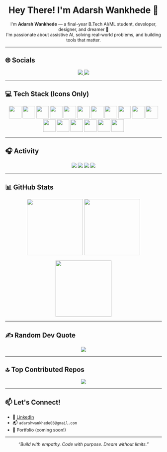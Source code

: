 <h1 align="center">Hey There! I'm Adarsh Wankhede 👋</h1>

<p align="center">
  I'm <strong>Adarsh Wankhede</strong> — a final-year B.Tech AI/ML student, developer, designer, and dreamer 🚀 <br>
  I'm passionate about assistive AI, solving real-world problems, and building tools that matter. 
</p>

---

## 🌐 Socials
<p align="center">
  <a href="https://instagram.com/itsadarsh2083" target="_blank">
    <img src="https://img.shields.io/badge/Instagram-%23E4405F.svg?style=for-the-badge&logo=Instagram&logoColor=white" />
  </a>
  <a href="https://linkedin.com/in/adarshwankhede" target="_blank">
    <img src="https://img.shields.io/badge/LinkedIn-%230077B5.svg?style=for-the-badge&logo=LinkedIn&logoColor=white" />
  </a>
</p>

---

## 💻 Tech Stack (Icons Only)

<p align="center">
  <img src="https://cdn.jsdelivr.net/gh/devicons/devicon/icons/cplusplus/cplusplus-original.svg" height="40"/>
  <img src="https://cdn.jsdelivr.net/gh/devicons/devicon/icons/java/java-original.svg" height="40"/>
  <img src="https://cdn.jsdelivr.net/gh/devicons/devicon/icons/python/python-original.svg" height="40"/>
  <img src="https://cdn.jsdelivr.net/gh/devicons/devicon/icons/powershell/powershell-original.svg" height="40"/>
  <img src="https://cdn.jsdelivr.net/gh/devicons/devicon/icons/firebase/firebase-plain.svg" height="40"/>
  <img src="https://cdn.jsdelivr.net/gh/devicons/devicon/icons/netlify/netlify-original.svg" height="40"/>
  <img src="https://cdn.jsdelivr.net/gh/devicons/devicon/icons/vercel/vercel-original.svg" height="40"/>
  <img src="https://cdn.jsdelivr.net/gh/devicons/devicon/icons/django/django-plain.svg" height="40"/>
  <img src="https://cdn.jsdelivr.net/gh/devicons/devicon/icons/fastapi/fastapi-original.svg" height="40"/>
  <img src="https://cdn.jsdelivr.net/gh/devicons/devicon/icons/flask/flask-original.svg" height="40"/>
  <img src="https://cdn.jsdelivr.net/gh/devicons/devicon/icons/react/react-original.svg" height="40"/>
  <img src="https://cdn.jsdelivr.net/gh/devicons/devicon/icons/mysql/mysql-original.svg" height="40"/>
  <img src="https://cdn.jsdelivr.net/gh/devicons/devicon/icons/canva/canva-original.svg" height="40"/>
  <img src="https://cdn.jsdelivr.net/gh/devicons/devicon/icons/matplotlib/matplotlib-original.svg" height="40"/>
  <img src="https://cdn.jsdelivr.net/gh/devicons/devicon/icons/numpy/numpy-original.svg" height="40"/>
  <img src="https://cdn.jsdelivr.net/gh/devicons/devicon/icons/pandas/pandas-original.svg" height="40"/>
  <img src="https://cdn.jsdelivr.net/gh/devicons/devicon/icons/scikit-learn/scikit-learn-original.svg" height="40"/>
</p>



---

## 🎧 Activity
<p align="center">
  <img src="https://img.shields.io/badge/Currently-learning%20NLP-blue?style=for-the-badge" />
  <img src="https://img.shields.io/badge/Reading-AI%20for%20People%20Not%20Robots-yellow?style=for-the-badge" />
  <img src="https://img.shields.io/badge/Coding-Python-blue?style=for-the-badge" />
  <img src="https://img.shields.io/badge/Listening-to%2090s%20music-ff69b4?style=for-the-badge" />
</p>

---

## 📊 GitHub Stats

<p align="center">
  <img src="https://github-readme-stats.vercel.app/api?username=adarshw20&show_icons=true&theme=radical" height="180"/>
  <img src="https://nirzak-streak-stats.vercel.app/?user=adarshw20&theme=radical&hide_border=true" height="180"/>
</p>

<p align="center">
  <img src="https://github-readme-stats.vercel.app/api/top-langs/?username=adarshw20&layout=compact&theme=radical&hide_border=true" height="180"/>
</p>

---

## ✍️ Random Dev Quote

<p align="center">
  <img src="https://quotes-github-readme.vercel.app/api?type=horizontal&theme=dark" />
</p>

---

## 🔝 Top Contributed Repos

<p align="center">
  <img src="https://github-contributor-stats.vercel.app/api?username=adarshw20&limit=5&theme=dark&combine_all_yearly_contributions=true" />
</p>

---

## 📫 Let's Connect!

- 💼 [LinkedIn](https://linkedin.com/in/adarshwankhede)  
- 📬 `adarshwankhede03@gmail.com`  
- 🌱 Portfolio (coming soon!)

---

<p align="center"><i>“Build with empathy. Code with purpose. Dream without limits.”</i></p>
